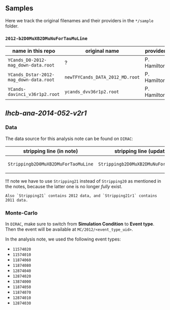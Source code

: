## Samples
Here we track the original filenames and their providers in the `*/sample`
folder.

### `2012-b2D0MuXB2DMuNuForTauMuLine`

| name in this repo | original name | provider | MD5 sum |
|---|---|---|---|
| `YCands_D0-2012-mag_down-data.root` | ? | P. Hamilton | `73bfbc7b9d0e1eea19572fa42b28ebc6` |
| `YCands_Dstar-2012-mag_down-data.root` | `newTFYCands_DATA_2012_MD.root` | P. Hamilton | `16c4750761d75b8b37e5bff521139887` |
| `YCands-davinci_v36r1p2.root` | `ycands_dvv36r1p2.root` | P. Hamilton | `fdb64ca03803a363c484934cff338986` |


## _lhcb-ana-2014-052-v2r1_
### Data
The data source for this analysis note can be found on `DIRAC`:

| stripping line (in note) | stripping line (updated) | `DIRAC` path |
|---|---|---|
| `Strippingb2D0MuXB2DMuForTaoMuLine` | `Strippingb2D0MuXB2DMuNuForTauMuLine` | `/LHCb/Collision12/Beam4000GeV-VeloClosed-Mag{Down,Up}/Real Data/Reco14/Stripping21/90000000/SEMILEPTONIC.DST`

!!! note
    we have to use `Stripping21` instead of `Stripping20` as mentioned in the
    notes, because the latter one is no longer _fully_ exist.

    Also `Stripping21` contains 2012 data, and `Stripping21r1` contains 2011 data.

### Monte-Carlo
In `DIRAC`, make sure to switch from **Simulation Condition** to **Event type**. Then the event will be available at `MC/2012/<event_type_uid>`.

In the analysis note, we used the following event types:

* `11574020`
* `11574010`
* `11874060`
* `11874080`
* `12874040`
* `12874020`
* `13874000`
* `11874050`
* `11874070`
* `12874010`
* `12874030`
